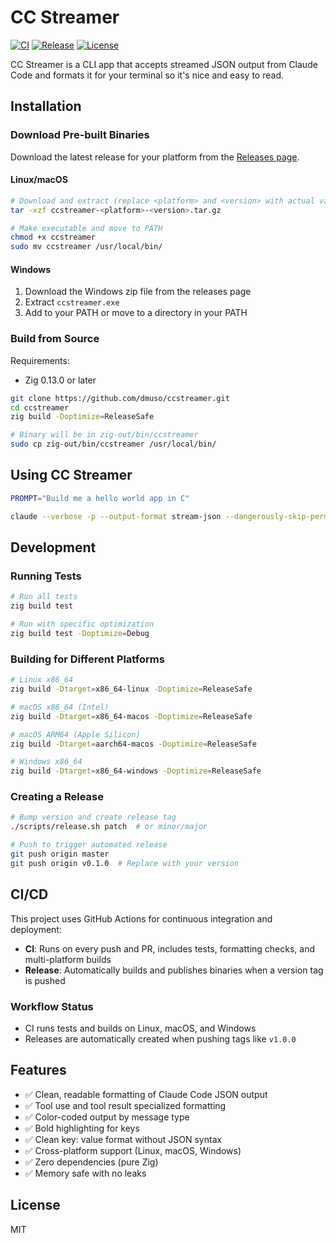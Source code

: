 # CC Streamer

[![CI](https://github.com/dmuso/ccstreamer/actions/workflows/ci.yml/badge.svg)](https://github.com/dmuso/ccstreamer/actions/workflows/ci.yml)
[![Release](https://github.com/dmuso/ccstreamer/actions/workflows/build-and-release.yml/badge.svg)](https://github.com/dmuso/ccstreamer/actions/workflows/build-and-release.yml)
[![License](https://img.shields.io/github/license/dmuso/ccstreamer)](LICENSE)

CC Streamer is a CLI app that accepts streamed JSON output from Claude Code and formats it for your terminal so it's nice and easy to read.

## Installation

### Download Pre-built Binaries

Download the latest release for your platform from the [Releases page](https://github.com/dmuso/ccstreamer/releases).

#### Linux/macOS
```bash
# Download and extract (replace <platform> and <version> with actual values)
tar -xzf ccstreamer-<platform>-<version>.tar.gz

# Make executable and move to PATH
chmod +x ccstreamer
sudo mv ccstreamer /usr/local/bin/
```

#### Windows
1. Download the Windows zip file from the releases page
2. Extract `ccstreamer.exe`
3. Add to your PATH or move to a directory in your PATH

### Build from Source

Requirements:
- Zig 0.13.0 or later

```bash
git clone https://github.com/dmuso/ccstreamer.git
cd ccstreamer
zig build -Doptimize=ReleaseSafe

# Binary will be in zig-out/bin/ccstreamer
sudo cp zig-out/bin/ccstreamer /usr/local/bin/
```

## Using CC Streamer

```bash
PROMPT="Build me a hello world app in C"

claude --verbose -p --output-format stream-json --dangerously-skip-permissions "$PROMPT" | ccstreamer
```


## Development

### Running Tests

```bash
# Run all tests
zig build test

# Run with specific optimization
zig build test -Doptimize=Debug
```

### Building for Different Platforms

```bash
# Linux x86_64
zig build -Dtarget=x86_64-linux -Doptimize=ReleaseSafe

# macOS x86_64 (Intel)
zig build -Dtarget=x86_64-macos -Doptimize=ReleaseSafe

# macOS ARM64 (Apple Silicon)
zig build -Dtarget=aarch64-macos -Doptimize=ReleaseSafe

# Windows x86_64
zig build -Dtarget=x86_64-windows -Doptimize=ReleaseSafe
```

### Creating a Release

```bash
# Bump version and create release tag
./scripts/release.sh patch  # or minor/major

# Push to trigger automated release
git push origin master
git push origin v0.1.0  # Replace with your version
```

## CI/CD

This project uses GitHub Actions for continuous integration and deployment:

- **CI**: Runs on every push and PR, includes tests, formatting checks, and multi-platform builds
- **Release**: Automatically builds and publishes binaries when a version tag is pushed

### Workflow Status

- CI runs tests and builds on Linux, macOS, and Windows
- Releases are automatically created when pushing tags like `v1.0.0`

## Features

- ✅ Clean, readable formatting of Claude Code JSON output
- ✅ Tool use and tool result specialized formatting
- ✅ Color-coded output by message type
- ✅ Bold highlighting for keys
- ✅ Clean key: value format without JSON syntax
- ✅ Cross-platform support (Linux, macOS, Windows)
- ✅ Zero dependencies (pure Zig)
- ✅ Memory safe with no leaks

## License

MIT

